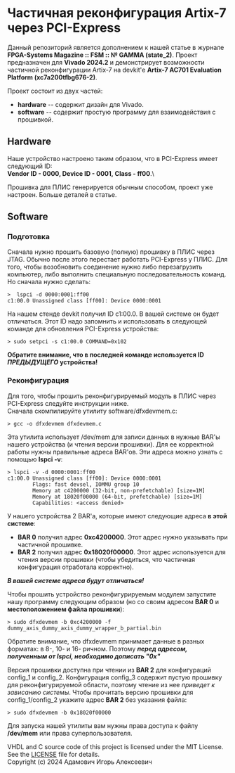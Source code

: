 # Частичная реконфигурация Artix-7 через PCI-Express
Данный репозиторий является дополнением к нашей статье в журнале **FPGA-Systems Magazine :: FSM :: № GAMMA (state_2)**.
Проект предназначен для **Vivado 2024.2** и демонстрирует возможности
частичной реконфигурации Artix-7 на devkit'е **Artix-7 AC701 Evaluation Platform (xc7a200tfbg676-2)**.

Проект состоит из двух частей:
- **hardware** -- содержит дизайн для Vivado.
- **software** -- содержит простую программу для взаимодействия с прошивкой.

## Hardware
Наше устройство настроено таким образом, что в PCI-Express имеет следующий ID:\
**Vendor ID - 0000, Device ID - 0001, Class - ff00**.\

Прошивка для ПЛИС генерируется обычным способом, проект уже настроен.
Больше деталей в статье.

## Software
### Подготовка
Сначала нужно прошить базовую (полную) прошивку в ПЛИС через JTAG.
Обычно после этого перестает работать PCI-Express у ПЛИС.
Для того, чтобы возобновить соединение нужно либо перезагрузить компьютер, либо выполнить
специальную последовательность команд.
Но сначала нужно сделать:
```
>  lspci -d 0000:0001:ff00
c1:00.0 Unassigned class [ff00]: Device 0000:0001
```
На нашем стенде devkit получил ID с1:00.0. В вашей системе он будет отличаться.
Этот ID надо запомнить и использовать в следующей команде для обновления PCI-Express устройства:
```
> sudo setpci -s c1:00.0 COMMAND=0x102
```

**Обратите внимание, что в последней команде используется ID *ПРЕДЫДУЩЕГО* устройства!**

### Реконфигурация
Для того, чтобы прошить реконфигурируемый модуль в ПЛИС через PCI-Express следуйте инструкции ниже.\
Сначала скомпилируйте утилиту software/dfxdevmem.c:
```
> gcc -o dfxdevmem dfxdevmem.c
```

Эта утилита использует /dev/mem для записи данных в нужные BAR'ы нашего устройства (и чтения версии прошивки).
Для ее корректной работы нужны правильные адреса BAR'ов. Эти адреса можно узнать с помощью **lspci -v**:
```
> lspci -v -d 0000:0001:ff00
c1:00.0 Unassigned class [ff00]: Device 0000:0001
        Flags: fast devsel, IOMMU group 10
        Memory at c4200000 (32-bit, non-prefetchable) [size=1M]
        Memory at 18020f00000 (64-bit, prefetchable) [size=1M]
        Capabilities: <access denied>
```
У нашего устройства 2 BAR'а,  которые имеют следующие адреса **в этой системе**: 
- **BAR 0** получил адрес **0xc4200000**. Этот адрес нужно указывать при частичной прошивке.
- **BAR 2** получил адрес **0x18020f00000**. Этот адрес используется для чтения версии прошивки (чтобы убедиться, что частичная конфигурация отработала корректно).
 
 ***В вашей системе адреса будут отличаться!***

Чтобы прошить устройство реконфигурируемым модулем запустите нашу программу следующим образом (но со своим адресом **BAR 0** и **местоположением файла прошивки**):
```
> sudo dfxdevmem -b 0xc4200000 -f dummy_axis_dummy_axis_dummy_wrapper_b_partial.bin
```
Обратите внимание, что dfxdevmem принимает данные в разных форматах: в 8-, 10- и 16- ричном. 
Поэтому ***перед адресом, полученным от lspci, необходимо дописать "0x"***

Версия прошивки доступна при чтении из **BAR 2** для конфигураций config_1 и config_2. Конфигурация config_3 содержит пустую прошивку для реконфигурируемой области, поэтому чтение из нее *приведет к зависанию системы*.
Чтобы прочитать версию прошивки для config_1/config_2 укажите адрес **BAR 2** без указания файла:
```
> sudo dfxdevmem -b 0x18020f00000
```
Для запуска нашей утилиты вам нужны права доступа к файлу **/dev/mem** или права суперпользователя.

VHDL and C source code of this project is licensed under the MIT License. See the [LICENSE](./LICENSE) file for details.\
Copyright (c) 2024 Адамович Игорь Алексеевич